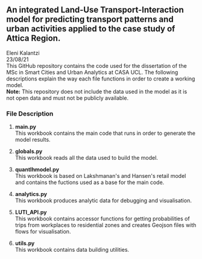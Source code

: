 ## An integrated Land-Use Transport-Interaction model for predicting transport patterns and urban activities applied to the case study of Attica Region.
Eleni Kalantzi <br />
23/08/21 <br />
This GitHub repository contains the code used for the dissertation of the MSc in Smart Cities and Urban Analytics at CASA UCL. The following descriptions explain the way each file functions in order to create a working model. <br />
**Note:** This repository does not include the data used in the model as it is not open data and must not be publicly available. <br />
### File Description
1) **main.py** <br />
This workbook contains the main code that runs in order to generate the model results. <br />

2) **globals.py** <br />
This workbook reads all the data used to build the model.<br />

3) **quantlhmodel.py** <br />
This workbook is based on Lakshmanan's and Hansen's retail model and contains the fuctions used as a base for the main code.<br />

4) **analytics.py** <br />
This workbook produces analytic data for debugging and visualisation.<br />

5) **LUTI_API.py** <br />
This workbook contains accessor functions for getting probabilities of trips from workplaces to residential zones and creates Geojson files with flows for visualisation.<br />

6) **utils.py** <br />
This workbook contains data building utilities.<br />
